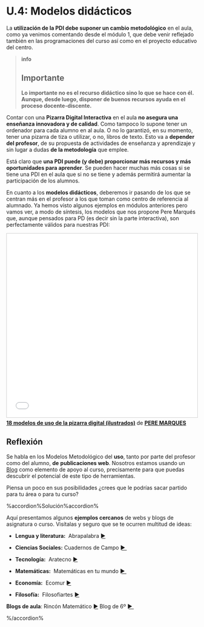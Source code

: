 # U.4: Modelos didácticos

La **utilización de la PDI debe suponer un cambio metodológico** en el aula, como ya venimos comentando desde el módulo 1, que debe venir reflejado también en las programaciones del curso así como en el proyecto educativo del centro.

>**info**
>
>## Importante
>
>**Lo importante no es el recurso didáctico sino lo que se hace con él. Aunque, desde luego, disponer de buenos recursos ayuda en el proceso docente-discente.**

Contar con una **Pizarra Digital Interactiva** en el aula **no asegura una enseñanza innovadora y de calidad**. Como tampoco lo supone tener un ordenador para cada alumno en al aula. O no lo garantizó, en su momento, tener una pizarra de tiza o utilizar, o no, libros de texto. Esto va a **depender del profesor**, de su propuesta de actividades de enseñanza y aprendizaje y sin lugar a dudas **de la metodología** que emplee.

Está claro que **una PDI puede (y debe) proporcionar más recursos y más oportunidades para aprender**. Se pueden hacer muchas más cosas si se tiene una PDI en el aula que si no se tiene y además permitirá aumentar la participación de los alumnos.

En cuanto a los **modelos didácticos**, deberemos ir pasando de los que se centran más en el profesor a los que toman como centro de referencia al alumnado. Ya hemos visto algunos ejemplos en módulos anteriores pero vamos ver, a modo de síntesis, los modelos que nos propone Pere Marqués que, aunque pensados para PD (es decir sin la parte interactiva), son perfectamente válidos para nuestras PDI:  
  

<iframe src="//www.slideshare.net/slideshow/embed_code/key/xVx29nyzp7xjJ5" width="595" height="485" frameborder="0" marginwidth="0" marginheight="0" scrolling="no" style="border:1px solid #CCC; border-width:1px; margin-bottom:5px; max-width: 100%;" allowfullscreen> </iframe> <div style="margin-bottom:5px"> <strong> <a href="//www.slideshare.net/peremarques/18-modelos-didcticos" title="18 modelos de uso de la pizarra digital (ilustrados)" target="_blank">18 modelos de uso de la pizarra digital (ilustrados)</a> </strong> de <strong><a href="https://www.slideshare.net/peremarques" target="_blank">PERE MARQUES</a></strong> </div>

## Reflexión

Se habla en los Modelos Metodológico del **uso**, tanto por parte del profesor como del alumno, **de** **publicaciones web**. Nosotros estamos usando un [Blog](http://www.catedu.es/arablogs/blog.php?id_blog=2398) como elemento de apoyo al curso, precisamente para que puedas descubrir el potencial de este tipo de herramientas.

Piensa un poco en sus posibilidades ¿crees que le podrías sacar partido para tu área o para tu curso?

%accordion%Solución%accordion%

Aquí presentamos algunos **ejemplos cercanos** de webs y blogs de asignatura o curso. Visítalas y seguro que se te ocurren multitud de ideas:

*   **Lengua y literatura:**  Abrapalabra [►](http://www.catedu.es/abrapalabra/)  

*   **Ciencias Sociales:** Cuadernos de Campo [► ](http://www.catedu.es/cuaderno_campo/)

*   **Tecnología:**  Aratecno [►](http://catedu.es/aratecno/)  

*   **Matemáticas:**  Matemáticas en tu mundo [► ](http://catedu.es/matematicas_mundo/)

*   **Economía:**  Ecomur [►](http://www.ecomur.com/)  

*   **Filosofía:**  Filosofiartes [►](http://www.catedu.es/filosofiartes/)

**Blogs de aula**: Rincón Matemático [►](http://catedu.es/arablogs/blog.php?id_blog=1064) Blog de 6º [► ](http://catedu.es/arablogs/blog.php?id_blog=1600&id_categoria=10249)

%/accordion%




